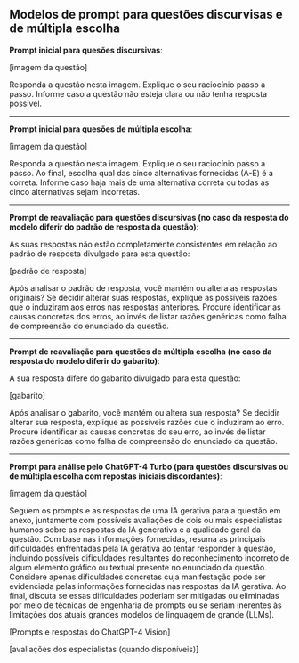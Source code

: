 ## Modelos de prompt para questões discurvisas e de múltipla escolha ##

**Prompt inicial para quesões discursivas**:

\[imagem da questão\]

Responda a questão nesta imagem. Explique o seu raciocínio passo a passo. Informe caso a questão não esteja clara ou não tenha resposta possível.

---

**Prompt inicial para quesões de múltipla escolha**:

\[imagem da questão\]

Responda a questão nesta imagem. Explique o seu raciocínio passo a passo. Ao final, escolha qual das cinco alternativas fornecidas (A-E) é a correta. Informe caso haja mais de uma alternativa correta ou todas as cinco alternativas sejam incorretas.

---

**Prompt de reavaliação para questões discursivas (no caso da resposta do modelo diferir do padrão de resposta da questão)**:

As suas respostas não estão completamente consistentes em relação ao padrão de resposta divulgado para esta questão:

\[padrão de resposta\]

Após analisar o padrão de resposta, você mantém ou altera as respostas originais? Se decidir alterar suas respostas, explique as possíveis razões que o induziram aos erros nas respostas anteriores. Procure identificar as causas concretas dos erros, ao invés de listar razões genéricas como falha de compreensão do enunciado da questão.

---

**Prompt de reavaliação para questões de múltipla escolha (no caso da resposta do modelo diferir do gabarito)**:

A sua resposta difere do gabarito divulgado para esta questão: 

\[gabarito\]

Após analisar o gabarito, você mantém ou altera sua resposta? Se decidir alterar sua resposta, explique as possíveis razões que o induziram ao erro. Procure identificar as causas concretas do seu erro, ao invés de listar razões genéricas como falha de compreensão do enunciado da questão.

---

**Prompt para análise pelo ChatGPT-4 Turbo (para questões discursivas ou de múltipla escolha com repostas iniciais discordantes)**:

\[imagem da questão\]

Seguem os prompts e as respostas de uma IA gerativa para a questão em anexo, juntamente com possíveis avaliações de dois ou mais especialistas humanos sobre as respostas da IA generativa e a qualidade geral da questão. Com base nas informações fornecidas, resuma as principais dificuldades enfrentadas pela IA gerativa ao tentar responder à questão, incluindo possíveis dificuldades resultantes do reconhecimento incorreto de algum elemento gráfico ou textual presente no enunciado da questão. Considere apenas dificuldades concretas cuja manifestação pode ser evidenciada pelas informações fornecidas nas respostas da IA gerativa. Ao final, discuta se essas dificuldades poderiam ser mitigadas ou eliminadas por meio de técnicas de engenharia de prompts ou se seriam inerentes às limitações dos atuais grandes modelos de linguagem de grande (LLMs).

\[Prompts e respostas do ChatGPT-4 Vision\]

\[avaliações dos especialistas (quando disponíveis)\] 

